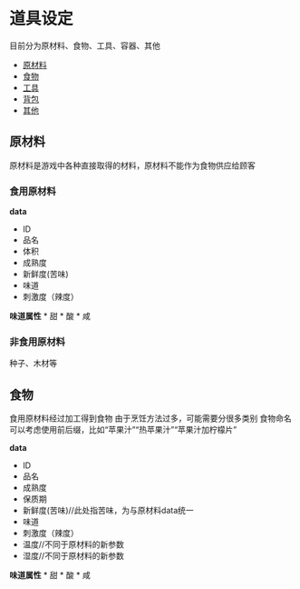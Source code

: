 # 道具设定

目前分为原材料、食物、工具、容器、其他

- [原材料](原材料)
- [食物](食物)
- [工具](item/tool.md)
- [背包](item/container.md)
- [其他](item/other.md)

## 原材料

原材料是游戏中各种直接取得的材料，原材料不能作为食物供应给顾客

### 食用原材料

**data**

* ID
* 品名
* 体积
* 成熟度
* 新鲜度(苦味)
* 味道
* 刺激度（辣度）

**味道属性**
    * 甜
    * 酸
    * 咸

### 非食用原材料

种子、木材等

## 食物

食用原材料经过加工得到食物
由于烹饪方法过多，可能需要分很多类别
食物命名可以考虑使用前后缀，比如“苹果汁”“热苹果汁”“苹果汁加柠檬片”

**data**

* ID
* 品名
* 成熟度
* 保质期
* 新鲜度(苦味)//此处指苦味，为与原材料data统一
* 味道
* 刺激度（辣度）
* 温度//不同于原材料的新参数
* 湿度//不同于原材料的新参数

**味道属性**
    * 甜
    * 酸
    * 咸